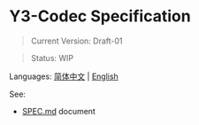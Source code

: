 # Y3-Codec Specification 

>
> Current Version: Draft-01

> Status: WIP
>

Languages: [简体中文](README-CN.md) | [English](README.md)

See:

+ [SPEC.md](SPEC.md) document
